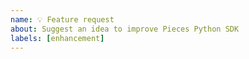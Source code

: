 ```yaml
---
name: 💡 Feature request
about: Suggest an idea to improve Pieces Python SDK
labels: [enhancement]
---
```


<!-- 
Thank you for considering improving this example

Please describe your idea in depth. If you're not sure what to write, imagine the following:
  - How is this important to you? How would you use it?
  - Can you think of any alternatives?
  - Do you have any ideas about how it can be implemented? Are you willing/able to implement it? Do you need mentoring?
-->
